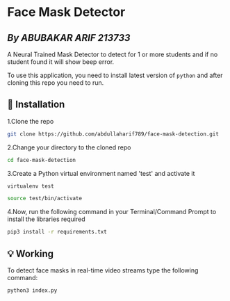 # Face Mask Detector

## _By ABUBAKAR ARIF 213733_

A Neural Trained Mask Detector to detect for 1 or more students and if no student found it will show beep error.

To use this application, you need to install latest version of `python` and after cloning this repo you need to run.

## 🚀 Installation

1.Clone the repo

```sh
git clone https://github.com/abdullaharif789/face-mask-detection.git
```

2.Change your directory to the cloned repo

```sh
cd face-mask-detection
```

3.Create a Python virtual environment named 'test' and activate it

```sh
virtualenv test
```

```sh
source test/bin/activate
```

4.Now, run the following command in your Terminal/Command Prompt to install the libraries required

```sh
pip3 install -r requirements.txt
```

## 💡 Working

To detect face masks in real-time video streams type the following command:

```sh
python3 index.py
```
